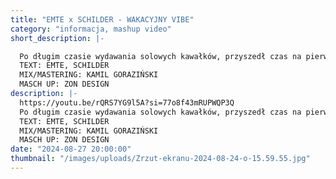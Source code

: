 ```yaml
---
title: "EMTE x SCHILDER - WAKACYJNY VIBE"
category: "informacja, mashup video"
short_description: |-

  Po długim czasie wydawania solowych kawałków, przyszedł czas na pierwszy feat. Dzięki SCHILDER, że po tych długich perturbacjach udało nam się dociągnąć ten projekt do końca. Życzę miłego słuchania i czekajcie na kolejne nowości, bo będzie trochę zamieszania w stylach muzycznych ;P
  TEXT: EMTE, SCHILDER
  MIX/MASTERING: KAMIL GORAZIŃSKI
  MASCH UP: ZON DESIGN
description: |-
  https://youtu.be/rQRS7YG9l5A?si=77o8f43mRUPWQP3Q
  Po długim czasie wydawania solowych kawałków, przyszedł czas na pierwszy feat. Dzięki SCHILDER, że po tych długich perturbacjach udało nam się dociągnąć ten projekt do końca. Życzę miłego słuchania i czekajcie na kolejne nowości, bo będzie trochę zamieszania w stylach muzycznych ;P
  TEXT: EMTE, SCHILDER
  MIX/MASTERING: KAMIL GORAZIŃSKI
  MASCH UP: ZON DESIGN
date: "2024-08-27 20:00:00"
thumbnail: "/images/uploads/Zrzut-ekranu-2024-08-24-o-15.59.55.jpg"
---
```

